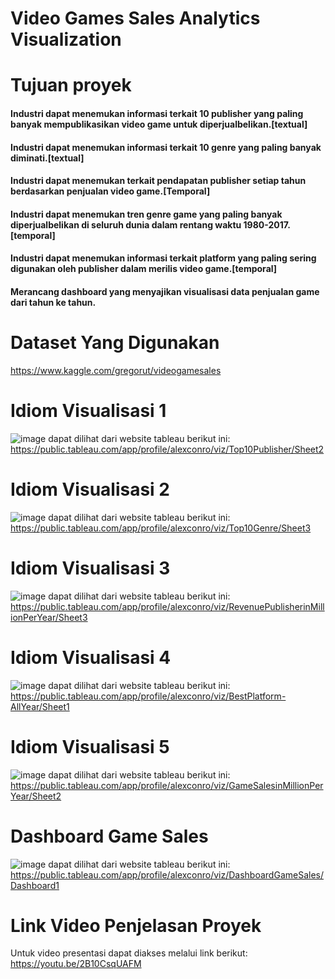 # Video Games Sales Analytics Visualization
# Tujuan proyek 

#### Industri dapat menemukan informasi terkait 10 publisher yang paling banyak mempublikasikan video game untuk diperjualbelikan.[textual] 
#### Industri dapat menemukan informasi terkait 10 genre yang paling banyak diminati.[textual] 
#### Industri dapat menemukan terkait pendapatan publisher setiap tahun berdasarkan penjualan video game.[Temporal]
#### Industri dapat menemukan tren genre game yang paling banyak diperjualbelikan di seluruh dunia dalam rentang waktu 1980-2017. [temporal] 
#### Industri dapat menemukan informasi terkait platform yang paling sering digunakan oleh publisher dalam merilis video game.[temporal]
#### Merancang dashboard yang menyajikan visualisasi data penjualan game dari tahun ke tahun.

# Dataset Yang Digunakan
https://www.kaggle.com/gregorut/videogamesales

# Idiom Visualisasi 1
![image](https://user-images.githubusercontent.com/60686944/144212938-5e9d10db-e4a0-4d79-b818-472d42684fe0.png)
dapat dilihat dari website tableau berikut ini:
https://public.tableau.com/app/profile/alexconro/viz/Top10Publisher/Sheet2

# Idiom Visualisasi 2
![image](https://user-images.githubusercontent.com/60686944/144213013-f08d2931-ce99-463f-b261-ec170c925c8a.png)
dapat dilihat dari website tableau berikut ini:
https://public.tableau.com/app/profile/alexconro/viz/Top10Genre/Sheet3
# Idiom Visualisasi 3
![image](https://user-images.githubusercontent.com/60686944/144213054-9033c391-bc30-46df-a7f8-bdadbdce6ca9.png)
dapat dilihat dari website tableau berikut ini:
https://public.tableau.com/app/profile/alexconro/viz/RevenuePublisherinMillionPerYear/Sheet3
# Idiom Visualisasi 4
![image](https://user-images.githubusercontent.com/60686944/144213186-bf345a7f-79f5-4b38-8646-359dff324d3a.png)
dapat dilihat dari website tableau berikut ini:
https://public.tableau.com/app/profile/alexconro/viz/BestPlatform-AllYear/Sheet1
# Idiom Visualisasi 5
![image](https://user-images.githubusercontent.com/60686944/144213232-7115db6d-ca6e-4bb9-8935-a2d40f0305e5.png)
dapat dilihat dari website tableau berikut ini:
https://public.tableau.com/app/profile/alexconro/viz/GameSalesinMillionPerYear/Sheet2
# Dashboard Game Sales
![image](https://user-images.githubusercontent.com/60686944/144213290-e41e8186-3c0a-44d9-bc02-75bc247af1c9.png)
dapat dilihat dari website tableau berikut ini:
https://public.tableau.com/app/profile/alexconro/viz/DashboardGameSales/Dashboard1
# Link Video Penjelasan Proyek
Untuk video presentasi dapat diakses melalui link berikut: https://youtu.be/2B10CsqUAFM

